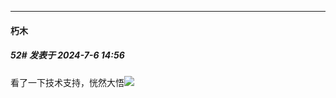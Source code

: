 ﻿
*****

####  朽木  
##### 52#       发表于 2024-7-6 14:56

看了一下技术支持，恍然大悟<img src="https://static.saraba1st.com/image/smiley/face2017/047.png" referrerpolicy="no-referrer">

